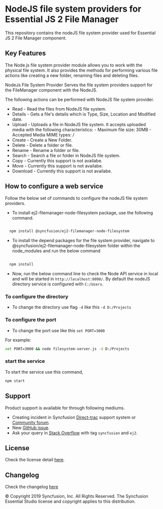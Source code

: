 # NodeJS file system providers for Essential JS 2 File Manager 

This repository contains the nodeJS file system provider used for Essential JS 2 File Manager component.

## Key Features

The Node.js file system provider module allows you to work with the physical file system. It also provides the methods for performing various file actions like creating a new folder, renaming files and deleting files.

NodeJs File System Provider Serves the file system providers support for the  FileManager component with the NodeJS.

The following actions can be performed with NodeJS file system provider.

- Read      - Read the files from NodeJS file system.
- Details   - Gets a file's details which is Type, Size, Location and Modified date.
- Upload    - Uploads a file in NodeJS file system. It accepts uploaded media with the following characteristics:
                - Maximum file size:  30MB
                - Accepted Media MIME types: */*
- Create    - Create a New Folder.
- Delete    - Delete a folder or file.
- Rename    - Rename a folder or file.
- Search    - Search a file or folder in NodeJS file system.
- Copy      - Currently this support is not availabe.
- Move      - Currently this support is not availabe.
- Download  - Currently this support is not availabe.

## How to configure a web service

Follow the below set of commands to configure the nodeJS file system providers. 

- To install ej2-filemanager-node-filesystem package, use the following command.

```sh
 
  npm install @syncfusion/ej2-filemanager-node-filesystem

```

- To install the depend packages for the file system provider, navigate to @syncfusion/ej2-filemanager-node-filesystem folder within the node_modules and run the below command 

```sh
 
  npm install

```

* Now, run the below command line to check the Node API service in local and will be started in `http://localhost:8090/`. By default the nodeJS directory service is configured with `C:/Users`. 

### To configure the directory

* To change the directory use flag `-d` like this `-d D:/Projects`
 
### To configure the port

* To change the port use like this `set PORT=3000`

For example: 

```sh
set PORT=3000 && node filesystem-server.js -d D:/Projects
```

### start the service

To start the service use this command,

```sh
npm start
```

## Support

Product support is available for through following mediums.

* Creating incident in Syncfusion [Direct-trac](https://www.syncfusion.com/support/directtrac/incidents?utm_source=npm&utm_campaign=filemanager) support system or [Community forum](https://www.syncfusion.com/forums/essential-js2?utm_source=npm&utm_campaign=filemanager).
* New [GitHub issue](https://github.com/syncfusion/ej2-javascript-ui-controls/issues/new).
* Ask your query in [Stack Overflow](https://stackoverflow.com/?utm_source=npm&utm_campaign=filemanager) with tag `syncfusion` and `ej2`.

## License

Check the license detail [here](https://github.com/syncfusion/ej2-javascript-ui-controls/blob/master/license).

## Changelog

Check the changelog [here](https://github.com/syncfusion/ej2-javascript-ui-controls/blob/master/controls/filemanager/CHANGELOG.md)

© Copyright 2019 Syncfusion, Inc. All Rights Reserved. The Syncfusion Essential Studio license and copyright applies to this distribution.